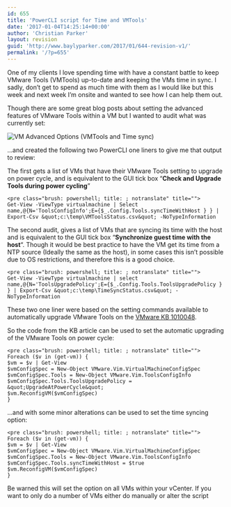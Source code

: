```yaml
---
id: 655
title: 'PowerCLI script for Time and VMTools'
date: '2017-01-04T14:25:14+00:00'
author: 'Christian Parker'
layout: revision
guid: 'http://www.baylyparker.com/2017/01/644-revision-v1/'
permalink: '/?p=655'
---
```


One of my clients I love spending time with have a constant battle to keep VMware Tools (VMTools) up-to-date and keeping the VMs time in sync. I sadly, don’t get to spend as much time with them as I would like but this week and next week I’m onsite and wanted to see how I can help them out.

Though there are some great blog posts about setting the advanced features of VMware Tools within a VM but I wanted to audit what was currently set:

![VM Advanced Options (VMTools and Time sync)](https://i0.wp.com/www.baylyparker.com/wp-content/uploads/2017/01/VM-Advanced-Options.png?resize=300%2C267 "VM Advanced Options (VMTools and Time sync)")

…and created the following two PowerCLI one liners to give me that output to review:

The first gets a list of VMs that have their VMware Tools setting to upgrade on power cycle, and is equivalent to the GUI tick box “**Check and Upgrade Tools during power cycling**”

```
<pre class="brush: powershell; title: ; notranslate" title="">
Get-View -ViewType virtualmachine | Select name,@{N='ToolsConfigInfo';E={$_.Config.Tools.syncTimeWithHost } } | Export-Csv &quot;c:\temp\VMToolsStatus.csv&quot; -NoTypeInformation
```

The second audit, gives a list of VMs that are syncing its time with the host and is equivalent to the GUI tick box “**Synchronize guest time with the host**“. Though it would be best practice to have the VM get its time from a NTP source (Ideally the same as the host), in some cases this isn’t possible due to OS restrictions, and therefore this is a good choice.

```
<pre class="brush: powershell; title: ; notranslate" title="">
Get-View -ViewType virtualmachine | select name,@{N='ToolsUpgradePolicy';E={$_.Config.Tools.ToolsUpgradePolicy } } | Export-Csv &quot;c:\temp\TimeSyncStatus.csv&quot; -NoTypeInformation
```

These two one liner were based on the setting commands available to automatically upgrade VMware Tools on the [VMware KB 1010048](https://kb.vmware.com/kb/1010048).

So the code from the KB article can be used to set the automatic upgrading of the VMware Tools on power cycle:

```
<pre class="brush: powershell; title: ; notranslate" title="">
Foreach ($v in (get-vm)) {
$vm = $v | Get-View
$vmConfigSpec = New-Object VMware.Vim.VirtualMachineConfigSpec
$vmConfigSpec.Tools = New-Object VMware.Vim.ToolsConfigInfo
$vmConfigSpec.Tools.ToolsUpgradePolicy = &quot;UpgradeAtPowerCycle&quot;
$vm.ReconfigVM($vmConfigSpec)
}
```

…and with some minor alterations can be used to set the time syncing option:

```
<pre class="brush: powershell; title: ; notranslate" title="">
Foreach ($v in (get-vm)) {
$vm = $v | Get-View
$vmConfigSpec = New-Object VMware.Vim.VirtualMachineConfigSpec
$vmConfigSpec.Tools = New-Object VMware.Vim.ToolsConfigInfo
$vmConfigSpec.Tools.syncTimeWithHost = $true
$vm.ReconfigVM($vmConfigSpec)
}
```

Be warned this will set the option on all VMs within your vCenter. If you want to only do a number of VMs either do manually or alter the script